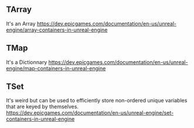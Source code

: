 ## TArray
It's an Array
https://dev.epicgames.com/documentation/en-us/unreal-engine/array-containers-in-unreal-engine
## TMap
It's a Dictionnary
https://dev.epicgames.com/documentation/en-us/unreal-engine/map-containers-in-unreal-engine
## TSet
It's weird but can be used to efficiently store non-ordered unique variables that are keyed by themselves.
https://dev.epicgames.com/documentation/en-us/unreal-engine/set-containers-in-unreal-engine